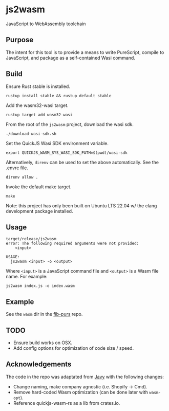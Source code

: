 # js2wasm

JavaScript to WebAssembly toolchain

## Purpose

The intent for this tool is to provide a means to write PureScript, compile to JavaScript, and package as a self-contained Wasi command.

## Build

Ensure Rust stable is installed.

```shell
rustup install stable && rustup default stable
```

Add the wasm32-wasi target.

```shell
rustup target add wasm32-wasi
```

From the root of the `js2wasm` project, download the wasi sdk.

```shell
./download-wasi-sdk.sh
```

Set the QuickJS Wasi SDK environment variable.

```shell
export QUICKJS_WASM_SYS_WASI_SDK_PATH=$(pwd)/wasi-sdk
```

Alternatively, `direnv` can be used to set the above automatically. See the .envrc file.

```shell
direnv allow .
```

Invoke the default make target.

```shell
make
```

Note: this project has only been built on Ubuntu LTS 22.04 w/ the clang development
package installed.

## Usage

```shell
target/release/js2wasm
error: The following required arguments were not provided:
    <input>

USAGE:
  js2wasm <input> -o <output>
```

Where `<input>` is a JavaScript command file and `<output>` is a Wasm file name. For example:

```shell
js2wasm index.js -o index.wasm
```

## Example

See the `wasm` dir in the [fib-purs](https://github.com/carp-sushi/fib-purs) repo.

## TODO

- Ensure build works on OSX.
- Add config options for optimization of code size / speed.

## Acknowledgements

The code in the repo was adaptated from [Javy](https://github.com/Shopify/javy) with the following
changes:

- Change naming, make company agnostic (i.e. Shopify -> Cmd).
- Remove hard-coded Wasm optimization (can be done later with `wasm-opt`).
- Reference quickjs-wasm-rs as a lib from crates.io.

